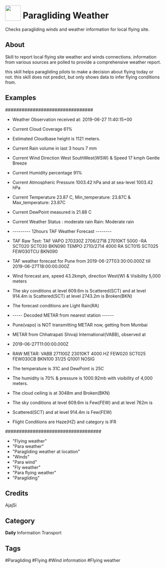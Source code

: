 # <img src="https://raw.githack.com/FortAwesome/Font-Awesome/master/svgs/solid/robot.svg" card_color="#40DBB0" width="50" height="50" style="vertical-align:bottom"/> Paragliding Weather
Checks paragliding winds and weather information for local flying site.

## About
Skill to report local flying site weather and winds connections. information from various sources are polled to provide a comprehensive weather report.

this skill helps paragliding pilots to make a decision about flying today or not. this skill does not predict, but only shows data to infer flying conditions from.

## Examples
################################

* Weather Observation received at: 2019-06-27 11:40:15+00
* Current Cloud Coverage 61%
* Estimated Cloudbase height is 1121 meters.
* Current Rain volume in last 3 hours 7 mm
* Current Wind Direction West SouthWest(WSW) & Speed 17 kmph Gentle Breeze
* Current Humidity percentage 91%
* Current Atmospheric Pressure 1003.42 hPa and at sea-level 1003.42 hPa
* Current Temperature 23.87 C, Min_temperature: 23.87C & Max_temperature:
23.87C
* Current DewPoint measured is 21.88 C
* Current Weather Status : moderate rain Rain: Moderate rain

* --------- 12hours TAF Weather Forecast --------

* TAF Raw Text: TAF VAPO 270330Z 2706/2718 27010KT 5000 -RA SCT020 SCT030
BKN090 TEMPO 2710/2714 4000 RA SCT015 SCT025 FEW030TCU BKN090
* TAF weather forecast for Pune from 2019-06-27T03:30:00.000Z till
2019-06-27T18:00:00.000Z
* Wind forecast are, speed 43.2kmph, direction West(W) & Visibility 5,000
meters
* The sky conditions at level 609.6m is Scattered(SCT) and at level 914.4m
is Scattered(SCT) at level 2743.2m is Broken(BKN)
* The forecast conditions are Light Rain(RA)

* ----- Decoded METAR from nearest station ------

* Pune(vapo) is NOT transmitting METAR now, getting from Mumbai
* METAR from Chhatrapati Shivaji International(VABB), observed at
* 2019-06-27T11:00:00.000Z
* RAW METAR: VABB 271100Z 23010KT 4000 HZ FEW020 SCT025 FEW030CB BKN100
31/25 Q1001 NOSIG
* The temperature is 31C and DewPoint is 25C
* The humidity is 70% & pressure is 1000.92mb with visibility of 4,000
meters.
* The cloud ceiling is at 3048m and Broken(BKN)
* The sky conditions at level 609.6m is Few(FEW) and at level 762m is
* Scattered(SCT) and at level 914.4m is Few(FEW)
* Flight Conditions are Haze(HZ) and category is IFR

###################################

* "Flying weather"
* "Para weather"
* "Paragliding weather at location"
* "Winds"
* "Para wind"
* "Fly weather"
* "Para flying weather"
* "Paragliding"

## Credits
AjajSi

## Category
**Daily**
Information
Transport

## Tags
#Paragliding
#Flying
#Wind information
#Flying weather

